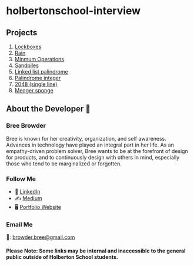 # holbertonschool-interview

## Projects

1. [Lockboxes](https://intranet.hbtn.io/projects/1692)
2. [Rain](https://intranet.hbtn.io/projects/1724)
3. [Minmum Operations](https://intranet.hbtn.io/projects/1694)
4. [Sandpiles](https://intranet.hbtn.io/projects/1695)
5. [Linked list palindrome](https://intranet.hbtn.io/projects/1696)
6. [Palindrome integer](https://intranet.hbtn.io/projects/1699)
7. [2048 (single line)](https://intranet.hbtn.io/projects/1701)
8. [Menger sponge](https://intranet.hbtn.io/projects/1702)


## About the Developer  💬

### Bree Browder

Bree is known for her creativity, organization, and self awareness. Advances in technology have played an integral part in her life. As an empathy-driven problem solver, Bree wants to be at the forefront of design for products, and to continuously design with others in mind, especially those who tend to be marginalized or forgotten.

### Follow Me

- 📁 [LinkedIn](https://www.linkedin.com/in/breebrowder/)
- ✍️ [Medium](https://medium.com/@breebrowder)
- 🖥️ [Portfolio Website](https://breebrowder.github.io)

### Email Me
📩: browder.bree@gmail.com


#### Please Note: Some links may be internal and inaccessible to the general public outside of Holberton School students.
